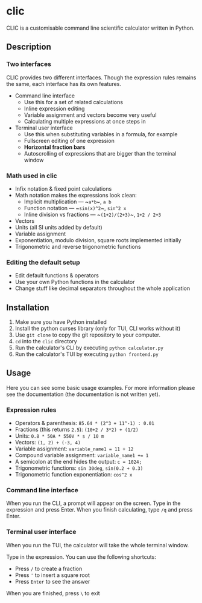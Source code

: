 clic
====

CLIC
is a customisable command line scientific calculator written in Python.

## Description

### Two interfaces

CLIC provides two different interfaces.
Though the expression rules remains the same,
each interface has its own features.

- Command line interface
    + Use this for a set of related calculations
    + Inline expression editing
    + Variable assignment and vectors become very useful
    + Calculating multiple expressions at once steps in
- Terminal user interface
    + Use this when substituting variables in a formula, for example
    + Fullscreen editing of one expression
    + **Horizontal fraction bars**
    + Autoscrolling of expressions that are bigger than the terminal window

### Math used in clic

- Infix notation & fixed point calculations
- Math notation makes the expressions look clean:
    + Implicit multiplication — ~`a*b`~, `a b`
    + Function notation — ~`sin(x)^2`~, `sin^2 x`
    + Inline division vs fractions — ~`(1+2)/(2+3)`~, `1+2 / 2+3`
- Vectors
- Units (all SI units added by default)
- Variable assignment
- Exponentiation, modulo division, square roots implemented initially
- Trigonometric and reverse trigonometric functions

### Editing the default setup

- Edit default functions & operators
- Use your own Python functions in the calculator
- Change stuff like decimal separators throughout the whole application

## Installation

1. Make sure you have Python installed
2. Install the python curses library (only for TUI, CLI works without it)
3. Use `git clone` to copy the git repository to your computer.
4. `cd` into the `clic` directory
5. Run the calculator's CLI by executing `python calculator.py`
6. Run the calculator's TUI by executing `python frontend.py`

## Usage

Here you can see some basic usage examples. For more information
please see the documentation (the documentation is not written yet).

### Expression rules

- Operators & parenthesis: `85.64 * (2^3 + 11^-1) : 0.01`
- Fractions (this returns `2.5`): `(10+2 / 3*2) + (1/2)`
- Units: `0.8 * 50A * 550V * s / 10 m`
- Vectors: `(1, 2) + (-3, 4)`
- Variable assignment: `variable_name1 = 11 + 12`
- Compound variable assignment: `variable_name1 += 1`
- A semicolon at the end hides the output: `c = 1024;`
- Trigonometric functions: `sin 30deg`, `sin(0.2 + 0.3)`
- Trigonometric function exponentiation: `cos^2 x`

### Command line interface

When you run the CLI, a prompt will appear on the screen.
Type in the expression and press Enter.
When you finish calculating, type `/q` and press Enter.

### Terminal user interface

When you run the TUI, the calculator will take the whole terminal window.

Type in the expression. You can use the following shortcuts:

- Press `/` to create a fraction
- Press `'` to insert a square root
- Press `Enter` to see the answer

When you are finished, press `\` to exit
